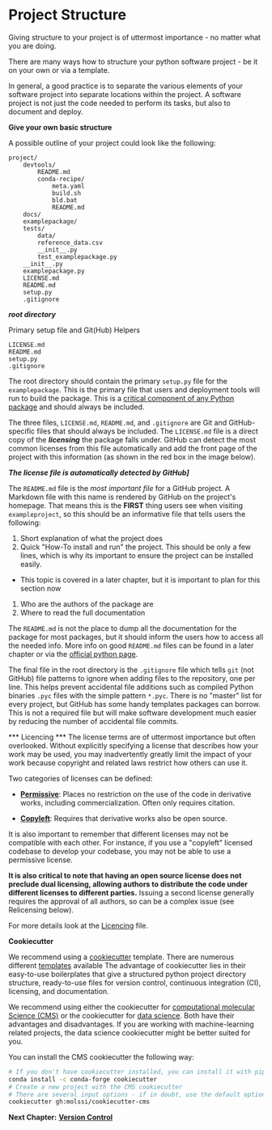 # Project Structure


Giving structure to your project is of uttermost importance - no matter what you are doing.

There are many ways how to structure your python software project - be it on your own or via a template.

In general, a good practice is to separate the various elements of your software project into separate locations within the project. 
A software project is not just the code needed to perform its tasks, but also to document and deploy.

**Give your own basic structure**

A possible outline of your project could look like the following:
```
project/
    devtools/
        README.md
        conda-recipe/
            meta.yaml
            build.sh
            bld.bat
            README.md
    docs/
    examplepackage/
    tests/
        data/
        reference_data.csv
        __init__.py
        test_examplepackage.py
    __init__.py
    examplepackage.py
    LICENSE.md
    README.md
    setup.py
    .gitignore
```

***root directory***

Primary setup file and Git(Hub) Helpers 

```
LICENSE.md
README.md
setup.py
.gitignore
```

The root directory should contain the primary `setup.py` file for the `examplepackage`. This is the primary file that
users and deployment tools will run to build the package. This is a
[critical component of any Python package](https://docs.python.org/3/distutils/setupscript.html) and should always be included.

The three files, `LICENSE.md`, `README.md`, and `.gitignore` are Git and GitHub-specific files that should always be included. The `LICENSE.md` file is a direct copy of the ***licensing*** the package falls under. GitHub can detect the most common licenses from this file automatically and add the front page of the
project with this information (as shown in the red box in the image below).

***The license file is automatically detected by GitHub]***

The `README.md` file is the *most important file* for a GitHub project. A Markdown file with this name is rendered
by GitHub on the project's homepage. That means this is the **FIRST** thing users see when visiting `exampleproject`,
so this should be an informative file that tells users the following:
1. Short explanation of what the project does
1. Quick "How-To install and run" the project. This should be only a few lines, which is why its important to
ensure the project can be installed easily.
* This topic is covered in a later chapter, but it is important to plan for this section now
1. Who are the authors of the package are
1. Where to read the full documentation

The `README.md` is not the place to dump all the documentation for the package for most packages, but it should
inform the users how to access all the needed info. More info on good `README.md` files can be found in a later chapter or via the [official python page](https://packaging.python.org/en/latest/guides/making-a-pypi-friendly-readme/).

The final file in the root directory is the `.gitignore` file which tells `git` (not GitHub) file patterns to ignore
when adding files to the repository, one per line. This helps prevent accidental file additions such as
compiled Python binaries `.pyc` files with the simple pattern `*.pyc`. There is no "master" list for every project,
but GitHub has some handy templates packages can borrow. This is not a required file but will
make software development much easier by reducing the number of accidental file commits.

*** Licencing ***
The license terms are of uttermost importance but often overlooked.
Without explicitly specifying a license that describes how your work may be used, you may inadvertently greatly limit the impact of your work because copyright and related laws restrict how others can use it.

Two categories of licenses can be defined:

* [__Permissive__](https://en.wikipedia.org/wiki/Permissive_software_licence): Places no restriction on the use of the code in derivative works, including commercialization. Often only requires citation.

* [__Copyleft__](https://en.wikipedia.org/wiki/Copyleft): Requires that derivative works also be open source.

It is also important to remember that different licenses may not be compatible with each other. For instance, if you use a "copyleft" licensed codebase to develop your codebase, you may not be able to use a permissive license.

**It is also critical to note that having an open source license does not preclude dual licensing, allowing authors to distribute the code under different licenses to different parties.**
Issuing a second license generally requires the approval of all authors, so can be a complex issue (see Relicensing below).

For more details look at the [Licencing](https://github.com/molinfo-vienna/wiki/blob/main/LICENCING.md) file.

**Cookiecutter**

We recommend using a [cookiecutter](https://github.com/cookiecutter/cookiecutter) template. There are numerous different [templates](https://github.com/search?q=cookiecutter&type=Repositories) available
The advantage of cookiecutter lies in their easy-to-use boilerplates that give a structured python project directory structure, ready-to-use files for version control, continuous integration (CI), licensing, and documentation.

We recommend using either the cookiecutter for [computational molecular Science (CMS)](https://github.com/MolSSI/cookiecutter-cms) or the cookiecutter for [data science](https://drivendata.github.io/cookiecutter-data-science/#cookiecutter-data-science).
Both have their advantages and disadvantages. If you are working with machine-learning related projects, the data science cookiecutter might be better suited for you.

You can install the CMS cookiecutter the following way:
```bash
# If you don't have cookiecutter installed, you can install it with pip or conda
conda install -c conda-forge cookiecutter
# Create a new project with the CMS cookiecutter
# There are several input options - if in doubt, use the default options
cookiecutter gh:molssi/cookiecutter-cms
```

__Next Chapter:__ [__Version Control__](https://github.com/molinfo-vienna/wiki/blob/main/VERSION_CONTROL.md)